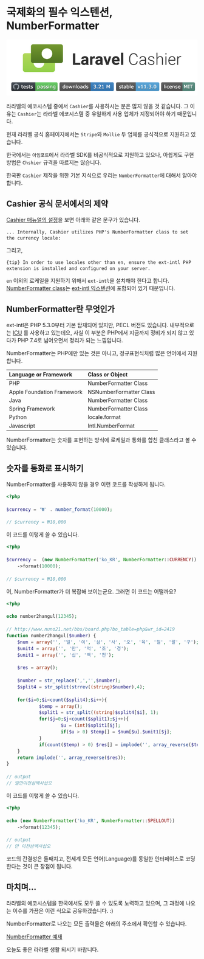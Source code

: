 # 국제화의 필수 익스텐션, NumberFormatter

![라라벨 Cashier 로고](../.gitbook/assets/laravel-cashier-logo.png)

라라벨의 에코시스템 중에서 `Cashier`를 사용하시는 분은 많지 않을 것 같습니다. 그 이유는 `Cashier`는 라라벨 에코시스템 중 유일하게 사용 업체가 지정되어야 하기 때문입니다.

현재 라라벨 공식 홈페이지에서는 `Stripe`와 `Mollie` 두 업체를 공식적으로 지원하고 있습니다.

한국에서는 `아임포트`에서 라라벨 SDK를 비공식적으로 지원하고 있으나, 아쉽게도 구현 방법은 `Chshier` 규격을 따르지는 않습니다.

한국판 `Cashier` 제작을 위한 기본 지식으로 우리는 `NumberFormatter`에 대해서 알아야 합니다.

## Cashier 공식 문서에서의 제약

[Cashier 매뉴얼의 설정](https://laravel.com/docs/7.x/billing#configuration)을 보면 아래와 같은 문구가 있습니다.

```
... Internally, Cashier utilizes PHP's NumberFormatter class to set the currency locale:
```

그리고,

```
{tip} In order to use locales other than en, ensure the ext-intl PHP extension is installed and configured on your server.
```

`en` 이외의 로케일을 지원하기 위해서 `ext-intl`을 설치해야 한다고 합니다. [NumberFormatter class](https://www.php.net/manual/en/class.numberformatter.php)는 [ext-intl 익스텐션](https://www.php.net/manual/en/book.intl.php)에 포함되어 있기 때문입니다.

## NumberFormatter란 무엇인가

ext-intl은 PHP 5.3.0부터 기본 탑재되어 있지만, PECL 버전도 있습니다. 내부적으로는 [ICU](http://site.icu-project.org/) 를 사용하고 있는데요, 사실 이 부분은 PHP에서 지금까지 정비가 되지 않고 있다가 PHP 7.4로 넘어오면서 정리가 되는 느낌입니다.

NumberFormatter는 PHP에만 있는 것은 아니고, 정규표현식처럼 많은 언어에서 지원합니다.

| Language or Framework      | Class or Object         |
| :------------------------- | :---------------------- |
| PHP                        | NumberFormatter Class   |
| Apple Foundation Framework | NSNumberFormatter Class |
| Java                       | NumberFormatter Class   |
| Spring Framework           | NumberFormatter Class   |
| Python                     | locale.format           |
| Javascript                 | Intl.NumberFormat       |

NumberFormatter는 숫자를 표현하는 방식에 로케일과 통화를 합친 클래스라고 볼 수 있습니다.

## 숫자를 통화로 표시하기

NumberFormatter를 사용하지 않을 경우 이런 코드를 작성하게 됩니다.

```php
<?php

$currency = '₩' . number_format(10000);

// $currency = ₩10,000
```

이 코드를 이렇게 쓸 수 있습니다.

```php
<?php

$currency =  (new NumberFormatter('ko_KR', NumberFormatter::CURRENCY))
    ->format(10000);

// $currency = ₩10,000
```

어, NumberFormatter가 더 복잡해 보이는군요. 그러면 이 코드는 어떨까요?

```php
<?php

echo number2hangul(12345);

// http://www.nuno21.net/bbs/board.php?bo_table=php&wr_id=2419
function number2hangul($number) {
    $num = array('', '일', '이', '삼', '사', '오', '육', '칠', '팔', '구');
    $unit4 = array('', '만', '억', '조', '경');
    $unit1 = array('', '십', '백', '천');

    $res = array();

    $number = str_replace(',','',$number);
    $split4 = str_split(strrev((string)$number),4);

    for($i=0;$i<count($split4);$i++){
            $temp = array();
            $split1 = str_split((string)$split4[$i], 1);
            for($j=0;$j<count($split1);$j++){
                    $u = (int)$split1[$j];
                    if($u > 0) $temp[] = $num[$u].$unit1[$j];
            }
            if(count($temp) > 0) $res[] = implode('', array_reverse($temp)).$unit4[$i];
    }
    return implode('', array_reverse($res));
}

// output
// 일만이천삼백사십오
```

이 코드를 이렇게 쓸 수 있습니다.

```php
<?php

echo (new NumberFormatter('ko_KR', NumberFormatter::SPELLOUT))
    ->format(12345);

// output
// 만 이천삼백사십오
```

코드의 간결성은 둘째치고, 전세계 모든 언어(Language)를 동일한 인터페이스로 코딩한다는 것이 큰 장점이 됩니다.

## 마치며...

라라벨의 에코시스템을 한국에서도 모두 쓸 수 있도록 노력하고 있으며, 그 과정에 나오는 이슈를 가끔은 이런 식으로 공유하겠습니다. :)

NumberFormatter로 나오는 모든 출력물은 아래의 주소에서 확인할 수 있습니다.

[NumberFormatter 예재](https://github.com/cable8mm/inside-php/blob/master/docs/NumberFormatter.md)

오늘도 좋은 라라벨 생활 되시기 바랍니다.